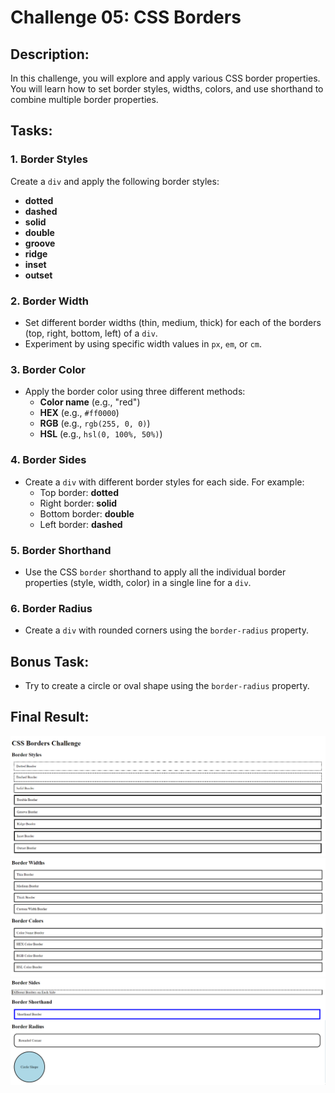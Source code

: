 # Challenge 05: CSS Borders

## Description:
In this challenge, you will explore and apply various CSS border properties. You will learn how to set border styles, widths, colors, and use shorthand to combine multiple border properties.

## Tasks:

### 1. Border Styles
Create a `div` and apply the following border styles:
- **dotted**
- **dashed**
- **solid**
- **double**
- **groove**
- **ridge**
- **inset**
- **outset**

### 2. Border Width
- Set different border widths (thin, medium, thick) for each of the borders (top, right, bottom, left) of a `div`.
- Experiment by using specific width values in `px`, `em`, or `cm`.

### 3. Border Color
- Apply the border color using three different methods:
  - **Color name** (e.g., "red")
  - **HEX** (e.g., `#ff0000`)
  - **RGB** (e.g., `rgb(255, 0, 0)`)
  - **HSL** (e.g., `hsl(0, 100%, 50%)`)

### 4. Border Sides
- Create a `div` with different border styles for each side. For example:
  - Top border: **dotted**
  - Right border: **solid**
  - Bottom border: **double**
  - Left border: **dashed**

### 5. Border Shorthand
- Use the CSS `border` shorthand to apply all the individual border properties (style, width, color) in a single line for a `div`.

### 6. Border Radius
- Create a `div` with rounded corners using the `border-radius` property.

## Bonus Task:
- Try to create a circle or oval shape using the `border-radius` property.

## Final Result:

![Final Result image 1](../Images/Challenge5Result1.png)
![Final Result image 2](../Images/Challenge5Result2.png)
![Final Result image 3](../Images/Challenge5Result3.png)

